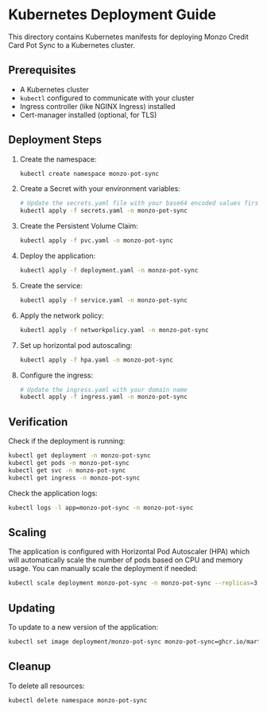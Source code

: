 # Kubernetes Deployment Guide

This directory contains Kubernetes manifests for deploying Monzo Credit Card Pot Sync to a Kubernetes cluster.

## Prerequisites

- A Kubernetes cluster
- `kubectl` configured to communicate with your cluster
- Ingress controller (like NGINX Ingress) installed
- Cert-manager installed (optional, for TLS)

## Deployment Steps

1. Create the namespace:
   ```bash
   kubectl create namespace monzo-pot-sync
   ```

2. Create a Secret with your environment variables:
   ```bash
   # Update the secrets.yaml file with your base64 encoded values first
   kubectl apply -f secrets.yaml -n monzo-pot-sync
   ```

3. Create the Persistent Volume Claim:
   ```bash
   kubectl apply -f pvc.yaml -n monzo-pot-sync
   ```

4. Deploy the application:
   ```bash
   kubectl apply -f deployment.yaml -n monzo-pot-sync
   ```

5. Create the service:
   ```bash
   kubectl apply -f service.yaml -n monzo-pot-sync
   ```

6. Apply the network policy:
   ```bash
   kubectl apply -f networkpolicy.yaml -n monzo-pot-sync
   ```

7. Set up horizontal pod autoscaling:
   ```bash
   kubectl apply -f hpa.yaml -n monzo-pot-sync
   ```

8. Configure the ingress:
   ```bash
   # Update the ingress.yaml with your domain name
   kubectl apply -f ingress.yaml -n monzo-pot-sync
   ```

## Verification

Check if the deployment is running:
```bash
kubectl get deployment -n monzo-pot-sync
kubectl get pods -n monzo-pot-sync
kubectl get svc -n monzo-pot-sync
kubectl get ingress -n monzo-pot-sync
```

Check the application logs:
```bash
kubectl logs -l app=monzo-pot-sync -n monzo-pot-sync
```

## Scaling

The application is configured with Horizontal Pod Autoscaler (HPA) which will automatically scale the number of pods based on CPU and memory usage. You can manually scale the deployment if needed:

```bash
kubectl scale deployment monzo-pot-sync -n monzo-pot-sync --replicas=3
```

## Updating

To update to a new version of the application:

```bash
kubectl set image deployment/monzo-pot-sync monzo-pot-sync=ghcr.io/martadams89/monzo-credit-card-pot-sync:new-tag -n monzo-pot-sync
```

## Cleanup

To delete all resources:

```bash
kubectl delete namespace monzo-pot-sync
```
